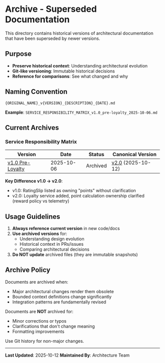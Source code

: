 # Archive - Superseded Documentation

This directory contains historical versions of architectural documentation that have been superseded by newer versions.

## Purpose

- **Preserve historical context**: Understanding architectural evolution
- **Git-like versioning**: Immutable historical decisions
- **Reference for comparisons**: See what changed and why

## Naming Convention

```
{ORIGINAL_NAME}_v{VERSION}_{DESCRIPTION}_{DATE}.md
```

**Example**: `SERVICE_RESPONSIBILITY_MATRIX_v1.0_pre-loyalty_2025-10-06.md`

## Current Archives

### Service Responsibility Matrix

| Version | Date | Status | Canonical Version |
|---------|------|--------|-------------------|
| [v1.0 Pre-Loyalty](./SERVICE_RESPONSIBILITY_MATRIX_v1.0_pre-loyalty_2025-10-06.md) | 2025-10-06 | Archived | [v2.0](../patterns/SERVICE_RESPONSIBILITY_MATRIX.md) (2025-10-12) |

**Key Difference v1.0 → v2.0**:
- v1.0: RatingSlip listed as owning "points" without clarification
- v2.0: Loyalty service added, point calculation ownership clarified (reward policy vs telemetry)

## Usage Guidelines

1. **Always reference current version** in new code/docs
2. **Use archived versions** for:
   - Understanding design evolution
   - Historical context in PRs/issues
   - Comparing architectural decisions
3. **Do NOT update** archived files (they are immutable snapshots)

## Archive Policy

Documents are archived when:
- Major architectural changes render them obsolete
- Bounded context definitions change significantly
- Integration patterns are fundamentally revised

Documents are **NOT** archived for:
- Minor corrections or typos
- Clarifications that don't change meaning
- Formatting improvements

Use Git history for non-major changes.

---

**Last Updated**: 2025-10-12
**Maintained By**: Architecture Team
